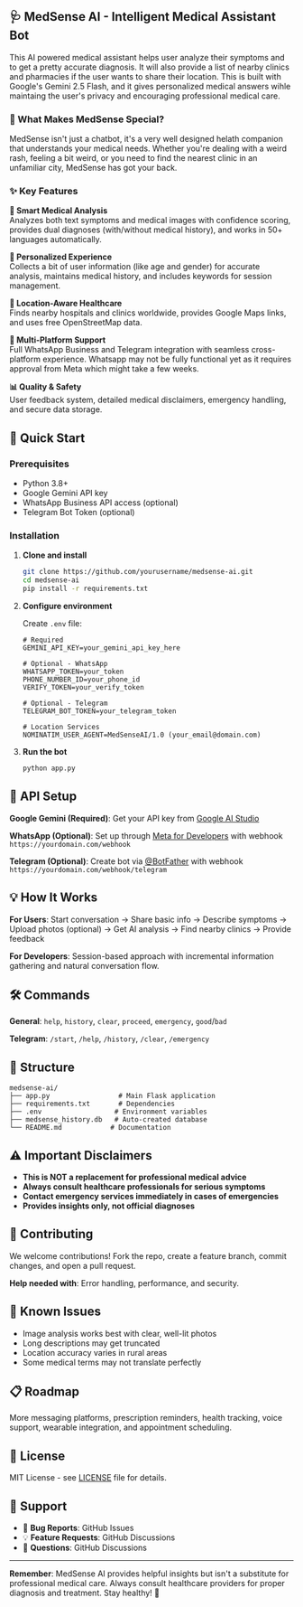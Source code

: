 ## 🩺 MedSense AI - Intelligent Medical Assistant Bot

This AI powered medical assistant helps user analyze their symptoms and to get a pretty accurate diagnosis. It will also provide a list of nearby clinics and pharmacies if the user wants to share their location. This is built with Google's Gemini 2.5 Flash, and it gives personalized medical answers wihle maintaing the user's privacy and encouraging professional medical care.

### 🌟 What Makes MedSense Special?

MedSense isn't just a chatbot, it's a very well designed helath companion that understands your medical needs. Whether you're dealing with a weird rash, feeling a bit weird, or you need to find the nearest clinic in an unfamiliar city, MedSense has got your back. 

### ✨ Key Features

**🧠 Smart Medical Analysis**  
Analyzes both text symptoms and medical images with confidence scoring, provides dual diagnoses (with/without medical history), and works in 50+ languages automatically.

**👤 Personalized Experience**  
Collects a bit of user information (like age and gender) for accurate analysis, maintains medical history, and includes keywords for session management. 

**📍 Location-Aware Healthcare**  
Finds nearby hospitals and clinics worldwide, provides Google Maps links, and uses free OpenStreetMap data.

**💬 Multi-Platform Support**  
Full WhatsApp Business and Telegram integration with seamless cross-platform experience. Whatsapp may not be fully functional yet as it requires approval from Meta which might take a few weeks.

**📊 Quality & Safety**  
User feedback system, detailed medical disclaimers, emergency handling, and secure data storage.

## 🚀 Quick Start

### Prerequisites
- Python 3.8+
- Google Gemini API key
- WhatsApp Business API access (optional)
- Telegram Bot Token (optional)

### Installation

1. **Clone and install**
   ```bash
   git clone https://github.com/yourusername/medsense-ai.git
   cd medsense-ai
   pip install -r requirements.txt
   ```

2. **Configure environment**
   
   Create `.env` file:
   ```env
   # Required
   GEMINI_API_KEY=your_gemini_api_key_here
   
   # Optional - WhatsApp
   WHATSAPP_TOKEN=your_token
   PHONE_NUMBER_ID=your_phone_id
   VERIFY_TOKEN=your_verify_token
   
   # Optional - Telegram
   TELEGRAM_BOT_TOKEN=your_telegram_token
   
   # Location Services
   NOMINATIM_USER_AGENT=MedSenseAI/1.0 (your_email@domain.com)
   ```

3. **Run the bot**
   ```bash
   python app.py
   ```

## 🔑 API Setup

**Google Gemini (Required)**: Get your API key from [Google AI Studio](https://aistudio.google.com/)

**WhatsApp (Optional)**: Set up through [Meta for Developers](https://developers.facebook.com/) with webhook `https://yourdomain.com/webhook`

**Telegram (Optional)**: Create bot via [@BotFather](https://t.me/botfather) with webhook `https://yourdomain.com/webhook/telegram`

## 💡 How It Works

**For Users**: Start conversation → Share basic info → Describe symptoms → Upload photos (optional) → Get AI analysis → Find nearby clinics → Provide feedback

**For Developers**: Session-based approach with incremental information gathering and natural conversation flow.

## 🛠️ Commands

**General**: `help`, `history`, `clear`, `proceed`, `emergency`, `good`/`bad`

**Telegram**: `/start`, `/help`, `/history`, `/clear`, `/emergency`

## 📁 Structure

```
medsense-ai/
├── app.py                 # Main Flask application
├── requirements.txt       # Dependencies
├── .env                  # Environment variables
├── medsense_history.db   # Auto-created database
└── README.md            # Documentation
```

## ⚠️ Important Disclaimers

- **This is NOT a replacement for professional medical advice**
- **Always consult healthcare professionals for serious symptoms**
- **Contact emergency services immediately in cases of emergencies**
- **Provides insights only, not official diagnoses**

## 🤝 Contributing

We welcome contributions! Fork the repo, create a feature branch, commit changes, and open a pull request.

**Help needed with**: Error handling, performance, and security.

## 🐛 Known Issues

- Image analysis works best with clear, well-lit photos
- Long descriptions may get truncated
- Location accuracy varies in rural areas
- Some medical terms may not translate perfectly

## 📋 Roadmap

More messaging platforms, prescription reminders, health tracking, voice support, wearable integration, and appointment scheduling.

## 📄 License

MIT License - see [LICENSE](LICENSE) file for details.

## 🙏 Support

- 🐛 **Bug Reports**: GitHub Issues
- 💡 **Feature Requests**: GitHub Discussions
- 📧 **Questions**: GitHub Discussions

---

**Remember**: MedSense AI provides helpful insights but isn't a substitute for professional medical care. Always consult healthcare providers for proper diagnosis and treatment. Stay healthy! 🌟 